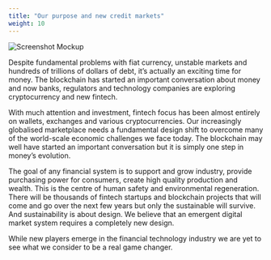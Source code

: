 ```yaml
---
title: "Our purpose and new credit markets"
weight: 10
---
```

![Screenshot Mockup](/images/screenshots/current/mockup.png)

Despite fundamental problems with fiat currency, unstable markets and hundreds of trillions of dollars of debt, it’s actually an exciting time for money. The blockchain has started an important conversation about money and now banks, regulators and technology companies are exploring cryptocurrency and new fintech.

With much attention and investment, fintech focus has been almost entirely on wallets, exchanges and various cryptocurrencies. Our increasingly globalised marketplace needs a fundamental design shift to overcome many of the world-scale economic challenges we face today. The blockchain may well have started an important conversation but it is simply one step in money’s evolution.

The goal of any financial system is to support and grow industry, provide purchasing power for consumers, create high quality production and wealth. This is the centre of human safety and environmental regeneration.
There will be thousands of fintech startups and blockchain projects that will come and go over the next few years but only the sustainable will survive. And sustainability is about design. We believe that an emergent digital market system requires a completely new design.

While new players emerge in the financial technology industry we are yet to see what we consider to be a real game changer.
